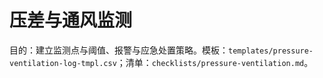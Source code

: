 # 压差与通风监测

目的：建立监测点与阈值、报警与应急处置策略。模板：`templates/pressure-ventilation-log-tmpl.csv`；清单：`checklists/pressure-ventilation.md`。
